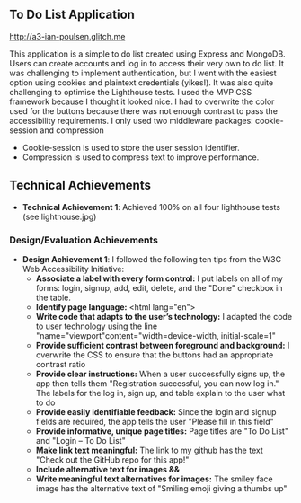 ## To Do List Application

http://a3-ian-poulsen.glitch.me

This application is a simple to do list created using Express and MongoDB.
Users can create accounts and log in to access their very own to do list.
It was challenging to implement authentication, but I went with the easiest option using cookies and plaintext credentials (yikes!).
It was also quite challenging to optimise the Lighthouse tests. I used the MVP CSS framework because I thought it looked nice.
I had to overwrite the color used for the buttons because there was not enough contrast to pass the accessibility requirements.
I only used two middleware packages: cookie-session and compression

- Cookie-session is used to store the user session identifier.
- Compression is used to compress text to improve performance.

## Technical Achievements

- **Technical Achievement 1**: Achieved 100% on all four lighthouse tests (see lighthouse.jpg)

### Design/Evaluation Achievements

- **Design Achievement 1**: I followed the following ten tips from the W3C Web Accessibility Initiative:
  - **Associate a label with every form control:** I put labels on all of my forms: login, signup, add, edit, delete, and the "Done" checkbox in the table.
  - **Identify page language:** \<html lang="en"\>
  - **Write code that adapts to the user’s technology:** I adapted the code to user technology using the line "name="viewport"content="width=device-width, initial-scale=1"
  - **Provide sufficient contrast between foreground and background:** I overwrite the CSS to ensure that the buttons had an appropriate contrast ratio
  - **Provide clear instructions:** When a user successfully signs up, the app then tells them "Registration successful, you can now log in." The labels for the log in, sign up, and table explain to the user what to do
  - **Provide easily identifiable feedback:** Since the login and signup fields are required, the app tells the user "Please fill in this field"
  - **Provide informative, unique page titles:** Page titles are "To Do List" and "Login – To Do List"
  - **Make link text meaningful:** The link to my github has the text "Check out the GitHub repo for this app!"
  - **Include alternative text for images &&**
  - **Write meaningful text alternatives for images:** The smiley face image has the alternative text of "Smiling emoji giving a thumbs up"
